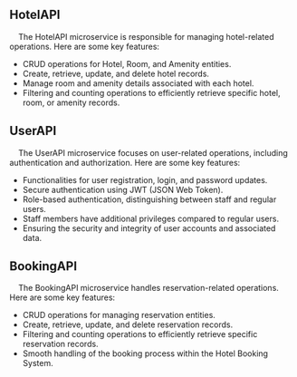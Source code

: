 ## HotelAPI
&nbsp; &nbsp;  The HotelAPI microservice is responsible for managing hotel-related operations. Here are some key features:

- CRUD operations for Hotel, Room, and Amenity entities.
- Create, retrieve, update, and delete hotel records.
- Manage room and amenity details associated with each hotel.
- Filtering and counting operations to efficiently retrieve specific hotel, room, or amenity records.

## UserAPI
&nbsp;  &nbsp; The UserAPI microservice focuses on user-related operations, including authentication and authorization. Here are some key features:

- Functionalities for user registration, login, and password updates.
- Secure authentication using JWT (JSON Web Token).
- Role-based authentication, distinguishing between staff and regular users.
- Staff members have additional privileges compared to regular users.
- Ensuring the security and integrity of user accounts and associated data.

## BookingAPI
&nbsp; &nbsp;  The BookingAPI microservice handles reservation-related operations. Here are some key features:

- CRUD operations for managing reservation entities.
- Create, retrieve, update, and delete reservation records.
- Filtering and counting operations to efficiently retrieve specific reservation records.
- Smooth handling of the booking process within the Hotel Booking System.